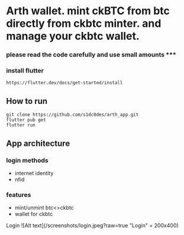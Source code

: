 
# Arth wallet. mint ckBTC from btc directly from ckbtc minter. and manage your ckbtc wallet.
### please read the code carefully and use small amounts ***

### install flutter
    https://flutter.dev/docs/get-started/install


## How to run
   ```
   git clone https://github.com/s1dc0des/arth_app.git
   flutter pub get
   flutter run
   ```




## App architecture

### login methods
   - internet identity
   - nfid


### features
   - mint/unmint btc<>ckbtc
   - wallet for ckbtc

Login
![Alt text](/screenshots/login.jpeg?raw=true "Login" = 200x400)